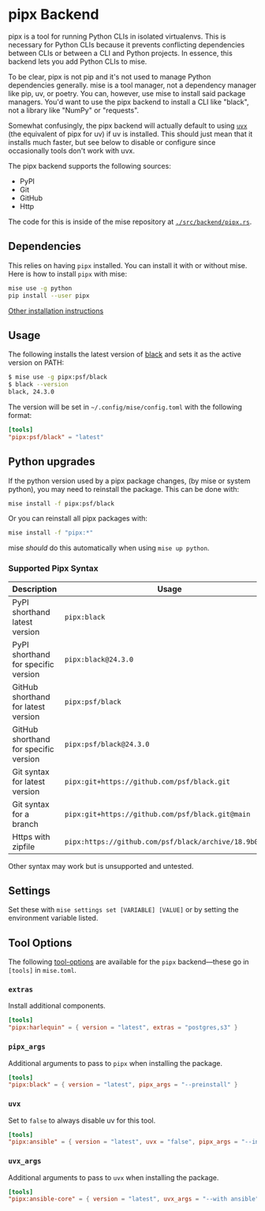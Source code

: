 # pipx Backend

pipx is a tool for running Python CLIs in isolated virtualenvs. This is necessary for Python CLIs
because it prevents conflicting dependencies between CLIs or between a CLI and Python projects. In essence,
this backend lets you add Python CLIs to mise.

To be clear, pipx is not pip and it's not used to manage Python dependencies generally.
mise is a tool manager, not a dependency manager like pip, uv, or poetry. You can, however, use mise to install said package
managers. You'd want to use the pipx backend to install a CLI like "black", not a library like "NumPy" or "requests".

Somewhat confusingly, the pipx backend will actually default to using [`uvx`](https://docs.astral.sh/uv/guides/tools/) (the equivalent of pipx for uv)
if uv is installed. This should just mean that it installs much faster, but see below to disable or configure
since occasionally tools don't work with uvx.

The pipx backend supports the following sources:

- PyPI
- Git
- GitHub
- Http

The code for this is inside of the mise repository at [`./src/backend/pipx.rs`](https://github.com/jdx/mise/blob/main/src/backend/pipx.rs).

## Dependencies

This relies on having `pipx` installed. You can install it with or without mise.
Here is how to install `pipx` with mise:

```sh
mise use -g python
pip install --user pipx
```

[Other installation instructions](https://pipx.pypa.io/latest/installation/)

## Usage

The following installs the latest version of [black](https://github.com/psf/black)
and sets it as the active version on PATH:

```sh
$ mise use -g pipx:psf/black
$ black --version
black, 24.3.0
```

The version will be set in `~/.config/mise/config.toml` with the following format:

```toml
[tools]
"pipx:psf/black" = "latest"
```

## Python upgrades

If the python version used by a pipx package changes, (by mise or system python), you may need to
reinstall the package. This can be done with:

```sh
mise install -f pipx:psf/black
```

Or you can reinstall all pipx packages with:

```sh
mise install -f "pipx:*"
```

mise _should_ do this automatically when using `mise up python`.

### Supported Pipx Syntax

| Description                           | Usage                                                  |
| ------------------------------------- | ------------------------------------------------------ |
| PyPI shorthand latest version         | `pipx:black`                                           |
| PyPI shorthand for specific version   | `pipx:black@24.3.0`                                    |
| GitHub shorthand for latest version   | `pipx:psf/black`                                       |
| GitHub shorthand for specific version | `pipx:psf/black@24.3.0`                                |
| Git syntax for latest version         | `pipx:git+https://github.com/psf/black.git`            |
| Git syntax for a branch               | `pipx:git+https://github.com/psf/black.git@main`       |
| Https with zipfile                    | `pipx:https://github.com/psf/black/archive/18.9b0.zip` |

Other syntax may work but is unsupported and untested.

## Settings

Set these with `mise settings set [VARIABLE] [VALUE]` or by setting the environment variable listed.

<script setup>
import Settings from '/components/settings.vue';
</script>
<Settings child="pipx" :level="3" />

## Tool Options

The following [tool-options](/dev-tools/#tool-options) are available for the `pipx` backend—these
go in `[tools]` in `mise.toml`.

### `extras`

Install additional components.

```toml
[tools]
"pipx:harlequin" = { version = "latest", extras = "postgres,s3" }
```

### `pipx_args`

Additional arguments to pass to `pipx` when installing the package.

```toml
[tools]
"pipx:black" = { version = "latest", pipx_args = "--preinstall" }
```

### `uvx`

Set to `false` to always disable uv for this tool.

```toml
[tools]
"pipx:ansible" = { version = "latest", uvx = "false", pipx_args = "--include-deps" }
```

### `uvx_args`

Additional arguments to pass to `uvx` when installing the package.

```toml
[tools]
"pipx:ansible-core" = { version = "latest", uvx_args = "--with ansible" }
```
